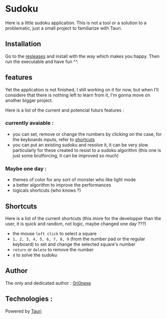 # Sudoku
Here is a little sudoku application. This is not a tool or a solution to a problematic, just a small project to familiarize with Tauri.

## Installation
Go to the [resleases](github.com/0ri0nexe/sudoku/releases/latest) and install with the way which makes you happy. Then run the executable and have fun ^^.

## features
Yet the application is not finished, I still working on it for now, but when I'll considere that there is nothing left to learn from it, I'm gonna move on another bigger project.

Here is a list of the current and potencial futurs features :
### currently avaiable :
- you can set, remove or change the numbers by clicking on the case, for the keyboards inputs, refer to [shortcuts](#shortcuts)
- you can put an existing sudoku and resolve it, it can be very slow particularly for these created to resist to a sudoku algorithm (this one is just some brutforcing, it can be improved so much)

### Maybe one day :
- themes of color for any sort of monster who like light mode
- a better algorithm to improve the performances
- logicals shortcuts (who knows ?)

## Shortcuts
Here is a list of the current shortcuts (this more for the developper than the user, it is quick and random, not logic, maybe changed one day ???)
- the mouse `left click` to select a square
- `1, 2, 3, 4, 5, 6, 7, 8, 9` (from the number pad or the regular keyboard) to set and change the selected square's number
- `return` or `delete` to remove the number
- `d` to solve the sudoku

## Author
The only and dedicated author : [0ri0nexe](https://github.com/0ri0nexe)

## Technologies :
Powered by [Tauri](https://tauri.app)